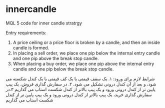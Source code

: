 # innercandle
MQL 5 code for inner candle stratrgy

Entry requirements:
1. A price ceiling or a price floor is broken by a candle, and then an inside candle is formed.
2. In placing a sell order, we place one pip below the internal entry candle and one pip above the break stop candle.
3. When placing a buy order, we place one pip above the internal entry candle and one pip below the break stop candle.

شرایط لازم برای ورود:
۱. یک سقف قیمتی یا یک کف قیمتی با یک کندل شکسته می شود، و بعد از آن کندل درونی تشکیل می شود.
۲. در سفارش گذاری فروش، یک پیپ پایین تر از کندل درونی ورود و یک پیپ بالاتر از کندل شکست استاپ می گذاریم
۳.در سفارش گذاری خرید، یک پیپ بالاتر از کندل درونی ورود و یک پیپ پایین تر از کندل شکست استاپ می گذاریم
